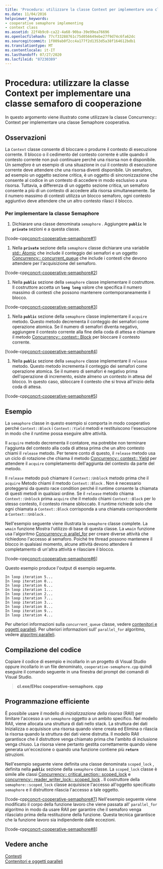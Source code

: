 ```yaml
---
title: 'Procedura: utilizzare la classe Context per implementare una classe semaforo di cooperazione'
ms.date: 11/04/2016
helpviewer_keywords:
- cooperative semaphore implementing
- context class
ms.assetid: 22f4b9c0-ca22-4a68-90ba-39e99ea76696
ms.openlocfilehash: 77cf33288761c75d056649ebe27f9d74c6fa62dc
ms.sourcegitcommit: 1f009ab0f2cc4a177f2d1353d5a38f164612bdb1
ms.translationtype: MT
ms.contentlocale: it-IT
ms.lasthandoff: 07/27/2020
ms.locfileid: "87230389"
---
```

# <a name="how-to-use-the-context-class-to-implement-a-cooperative-semaphore"></a>Procedura: utilizzare la classe Context per implementare una classe semaforo di cooperazione

In questo argomento viene illustrato come utilizzare la classe Concurrency:: Context per implementare una classe Semaphore cooperativa.

## <a name="remarks"></a>Osservazioni

La `Context` classe consente di bloccare o produrre il contesto di esecuzione corrente. Il blocco o il cedimento del contesto corrente è utile quando il contesto corrente non può continuare perché una risorsa non è disponibile. Un *semaforo* è un esempio di una situazione in cui il contesto di esecuzione corrente deve attendere che una risorsa diventi disponibile. Un semaforo, ad esempio un oggetto sezione critica, è un oggetto di sincronizzazione che consente al codice in un contesto di accedere in modo esclusivo a una risorsa. Tuttavia, a differenza di un oggetto sezione critica, un semaforo consente a più di un contesto di accedere alla risorsa simultaneamente. Se il numero massimo di contesti utilizza un blocco semaforo, ogni contesto aggiuntivo deve attendere che un altro contesto rilasci il blocco.

### <a name="to-implement-the-semaphore-class"></a>Per implementare la classe Semaphore

1. Dichiarare una classe denominata `semaphore` . Aggiungere **`public`** le **`private`** sezioni e a questa classe.

[!code-cpp[concrt-cooperative-semaphore#1](../../parallel/concrt/codesnippet/cpp/how-to-use-the-context-class-to-implement-a-cooperative-semaphore_1.cpp)]

1. Nella **`private`** sezione della `semaphore` classe dichiarare una variabile [std:: Atomic](../../standard-library/atomic-structure.md) che include il conteggio dei semafori e un oggetto [Concurrency:: concurrent_queue](../../parallel/concrt/reference/concurrent-queue-class.md) che include i contesti che devono attendere per l'acquisizione del semaforo.

[!code-cpp[concrt-cooperative-semaphore#2](../../parallel/concrt/codesnippet/cpp/how-to-use-the-context-class-to-implement-a-cooperative-semaphore_2.cpp)]

1. Nella **`public`** sezione della `semaphore` classe implementare il costruttore. Il costruttore accetta un **`long long`** valore che specifica il numero massimo di contesti che possono mantenere contemporaneamente il blocco.

[!code-cpp[concrt-cooperative-semaphore#3](../../parallel/concrt/codesnippet/cpp/how-to-use-the-context-class-to-implement-a-cooperative-semaphore_3.cpp)]

1. Nella **`public`** sezione della `semaphore` classe implementare il `acquire` metodo. Questo metodo decrementa il conteggio dei semafori come operazione atomica. Se il numero di semafori diventa negativo, aggiungere il contesto corrente alla fine della coda di attesa e chiamare il metodo [Concurrency:: context:: Block](reference/context-class.md#block) per bloccare il contesto corrente.

[!code-cpp[concrt-cooperative-semaphore#4](../../parallel/concrt/codesnippet/cpp/how-to-use-the-context-class-to-implement-a-cooperative-semaphore_4.cpp)]

1. Nella **`public`** sezione della `semaphore` classe implementare il `release` metodo. Questo metodo incrementa il conteggio dei semafori come operazione atomica. Se il numero di semafori è negativo prima dell'operazione di incremento, esiste almeno un contesto in attesa del blocco. In questo caso, sbloccare il contesto che si trova all'inizio della coda di attesa.

[!code-cpp[concrt-cooperative-semaphore#5](../../parallel/concrt/codesnippet/cpp/how-to-use-the-context-class-to-implement-a-cooperative-semaphore_5.cpp)]

## <a name="example"></a>Esempio

La `semaphore` classe in questo esempio si comporta in modo cooperativo perché `Context::Block` i `Context::Yield` metodi e restituiscono l'esecuzione in modo che il runtime possa eseguire altre attività.

Il `acquire` metodo decrementa il contatore, ma potrebbe non terminare l'aggiunta del contesto alla coda di attesa prima che un altro contesto chiami il `release` metodo. Per tenere conto di questo, il `release` metodo usa un ciclo di rotazione che chiama il metodo [Concurrency:: context:: Yield](reference/context-class.md#yield) per attendere il `acquire` completamento dell'aggiunta del contesto da parte del metodo.

Il `release` metodo può chiamare il `Context::Unblock` metodo prima che il `acquire` Metodo chiami il metodo `Context::Block` . Non è necessario proteggersi da questo race condition perché il runtime consente la chiamata di questi metodi in qualsiasi ordine. Se il `release` metodo chiama `Context::Unblock` prima `acquire` che il metodo chiami `Context::Block` per lo stesso contesto, il contesto rimane sbloccato. Il runtime richiede solo che ogni chiamata a `Context::Block` corrisponda a una chiamata corrispondente a `Context::Unblock` .

Nell'esempio seguente viene illustrata la `semaphore` classe complete. La `wmain` funzione Mostra l'utilizzo di base di questa classe. La `wmain` funzione usa l'algoritmo [Concurrency::p arallel_for](reference/concurrency-namespace-functions.md#parallel_for) per creare diverse attività che richiedono l'accesso al semaforo. Poiché tre thread possono mantenere il blocco in qualsiasi momento, alcune attività devono attendere il completamento di un'altra attività e rilasciare il blocco.

[!code-cpp[concrt-cooperative-semaphore#6](../../parallel/concrt/codesnippet/cpp/how-to-use-the-context-class-to-implement-a-cooperative-semaphore_6.cpp)]

Questo esempio produce l'output di esempio seguente.

```Output
In loop iteration 5...
In loop iteration 0...
In loop iteration 6...
In loop iteration 1...
In loop iteration 2...
In loop iteration 7...
In loop iteration 3...
In loop iteration 8...
In loop iteration 9...
In loop iteration 4...
```

Per ulteriori informazioni sulla `concurrent_queue` classe, vedere [contenitori e oggetti paralleli](../../parallel/concrt/parallel-containers-and-objects.md). Per ulteriori informazioni sull' `parallel_for` algoritmo, vedere [algoritmi paralleli](../../parallel/concrt/parallel-algorithms.md).

## <a name="compiling-the-code"></a>Compilazione del codice

Copiare il codice di esempio e incollarlo in un progetto di Visual Studio oppure incollarlo in un file denominato, `cooperative-semaphore.cpp` quindi eseguire il comando seguente in una finestra del prompt dei comandi di Visual Studio.

> **cl.exe/EHsc cooperative-semaphore. cpp**

## <a name="robust-programming"></a>Programmazione efficiente

È possibile usare il modello di *inizializzazione della risorsa* (RAII) per limitare l'accesso a un `semaphore` oggetto a un ambito specifico. Nel modello RAII, viene allocata una struttura di dati nello stack. La struttura dei dati Inizializza o acquisisce una risorsa quando viene creata ed Elimina o rilascia la risorsa quando la struttura dei dati viene distrutta. Il modello RAII garantisce che il distruttore venga chiamato prima che l'ambito di inclusione venga chiuso. La risorsa viene pertanto gestita correttamente quando viene generata un'eccezione o quando una funzione contiene più **`return`** istruzioni.

Nell'esempio seguente viene definita una classe denominata `scoped_lock` , definita nella **`public`** sezione della `semaphore` classe. La `scoped_lock` classe è simile alle classi [Concurrency:: critical_section:: scoped_lock](reference/critical-section-class.md#critical_section__scoped_lock_class) e [concurrency:: reader_writer_lock:: scoped_lock](reference/reader-writer-lock-class.md#scoped_lock_class) . Il costruttore della `semaphore::scoped_lock` classe acquisisce l'accesso all'oggetto specificato `semaphore` e il distruttore rilascia l'accesso a tale oggetto.

[!code-cpp[concrt-cooperative-semaphore#7](../../parallel/concrt/codesnippet/cpp/how-to-use-the-context-class-to-implement-a-cooperative-semaphore_7.cpp)]
Nell'esempio seguente viene modificato il corpo della funzione lavoro che viene passata all' `parallel_for` algoritmo in modo da usare RAII per garantire che il semaforo venga rilasciato prima della restituzione della funzione. Questa tecnica garantisce che la funzione lavoro sia indipendente dalle eccezioni.

[!code-cpp[concrt-cooperative-semaphore#8](../../parallel/concrt/codesnippet/cpp/how-to-use-the-context-class-to-implement-a-cooperative-semaphore_8.cpp)]

## <a name="see-also"></a>Vedere anche

[Contesti](../../parallel/concrt/contexts.md)<br/>
[Contenitori e oggetti paralleli](../../parallel/concrt/parallel-containers-and-objects.md)
